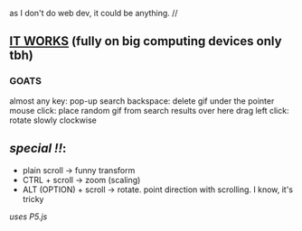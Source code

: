 as I don't do web dev, it could be anything. // 
## [IT WORKS](http://amateusz.github.io) (fully on big computing devices only tbh)


### GOATS

almost any key: pop-up search
backspace: delete gif under the pointer
mouse click: place random gif from search results over here
drag left click: rotate slowly clockwise

## **_special !!_**:
* plain scroll          ->  funny transform
* CTRL + scroll         ->  zoom (scaling)
* ALT (OPTION) + scroll ->  rotate. point direction with scrolling. I know, it's tricky


_uses P5.js_
